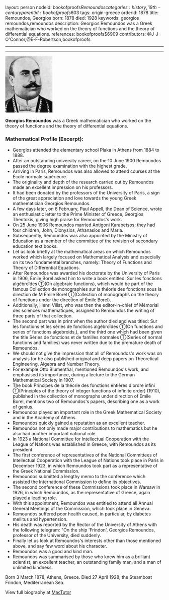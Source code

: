 layout: person
nodeid: bookofproofs$Remoundos
categories: history,19th-century
parentid: bookofproofs$603
tags: origin-greece
orderid: 1878
title: Remoundos, Georgios
born: 1878
died: 1928
keywords: georgios remoundos,remoundos
description: Georgios Remoundos was a Greek mathematician who worked on the theory of functions and the theory of differential equations.
references: bookofproofs$6909
contributors: @J-J-O'Connor,@E-F-Robertson,bookofproofs

---



---

![Remoundos.jpg](https://github.com/bookofproofs/bookofproofs.github.io/blob/main/_sources/_assets/images/portraits/Remoundos.jpg?raw=true)

**Georgios Remoundos** was a Greek mathematician who worked on the theory of functions and the theory of differential equations.

### Mathematical Profile (Excerpt):
* Georgios attended the elementary school Plaka in Athens from 1884 to 1888.
* After an outstanding university career, on the 10 June 1900 Remoundos passed the degree examination with the highest grade.
* Arriving in Paris, Remoundos was also allowed to attend courses at the École normale supérieure.
* The originality and depth of the research carried out by Remoundos made an excellent impression on his professors.
* It had been donated by the professors of the University of Paris, a sign of the great appreciation and love towards the young Greek mathematician Georgios Remoundos.
* A few days later, on 6 February, Paul Appell, the Dean of Science, wrote an enthusiastic letter to the Prime Minister of Greece, Georgios Theotokis, giving high praise for Remoundos's work.
* On 25 June 1906 Remoundos married Antigoni Karabetsos; they had four children, John, Dionysios, Athanasios and Maria.
* Subsequently, Remoundos was also appointed by the Ministry of Education as a member of the committee of the revision of secondary education text books.
* Let us look briefly at the mathematical areas on which Remoundos worked which largely focused on Mathematical Analysis and especially on its two fundamental branches, namely: Theory of Functions and Theory of Differential Equations.
* After Remoundos was awarded his doctorate by the University of Paris in 1906, Émile Borel asked him to write a book entitled: Sur les fonctions algébroïdes Ⓣ(On algebraic functions), which would be part of the famous Collection de monographies sur la théorie des fonctions sous la direction de M Émile Borel Ⓣ(Collection of monographs on the theory of functions under the direction of Émile Borel).
* Additionally, Henri Villat, who was then the editor-in-chief of Mémorial des sciences mathématiques, assigned to Remoundos the writing of three parts of that collection.
* The second part was in print when the author died and was titled: Sur les fonctions et les séries de fonctions algébroïdes Ⓣ(On functions and series of functions algebroids,), and the third one which had been given the title Séries de fonctions et de familles normales Ⓣ(Series of normal functions and families) was never written due to the premature death of Remoundos.
* We should not give the impression that all of Remoundos's work was on analysis for he also published original and deep papers on Theoretical Engineering, Algebra and Number Theory.
* For example Otto Blumenthal, mentioned Remoundos's work, and emphasised its importance, during a lecture to the German Mathematical Society in 1907.
* The book Principes de la théorie des fonctions entières d'ordre infini Ⓣ(Principles of the theory of integer functions of infinite order) (1910), published in the collection of monographs under direction of Émile Borel, mentions two of Remoundos's papers, describing one as a work of genius.
* Remoundos played an important role in the Greek Mathematical Society and in the Academy of Athens.
* Remoundos quickly gained a reputation as an excellent teacher.
* Remoundos not only made major contributions to mathematics but he also had another important national role.
* In 1923 a National Committee for Intellectual Cooperation with the League of Nations was established in Greece, with Remoundos as its president.
* The first conference of representatives of the National Committees of Intellectual Cooperation with the League of Nations took place in Paris in December 1923, in which Remoundos took part as a representative of the Greek National Commission.
* Remoundos submitted a lengthy memo to the conference which assisted the International Commission to define its objectives.
* The second conference of these Commissions took place in Warsaw in 1926, in which Remoundos, as the representative of Greece, again played a leading role.
* With this appointment, Remoundos was entitled to attend all Annual General Meetings of the Commission, which took place in Geneva.
* Remoundos suffered poor health caused, in particular, by diabetes mellitus and hypertension.
* His death was reported by the Rector of the University of Athens with the following telegram: "On the ship 'Frindon', Georgios Remoundos, professor of the University, died suddenly.
* Finally let us look at Remoundos's interests other than those mentioned above, and say few word about his character.
* Remoundos was a good and kind man.
* Remoundos was summarised by those who knew him as a brilliant scientist, an excellent teacher, an outstanding family man, and a man of unlimited kindness.

Born 3 March 1878, Athens, Greece. Died 27 April 1928, the Steamboat Frindon, Mediterranean Sea.

View full biography at [MacTutor](https://mathshistory.st-andrews.ac.uk/Biographies/Remoundos/)

